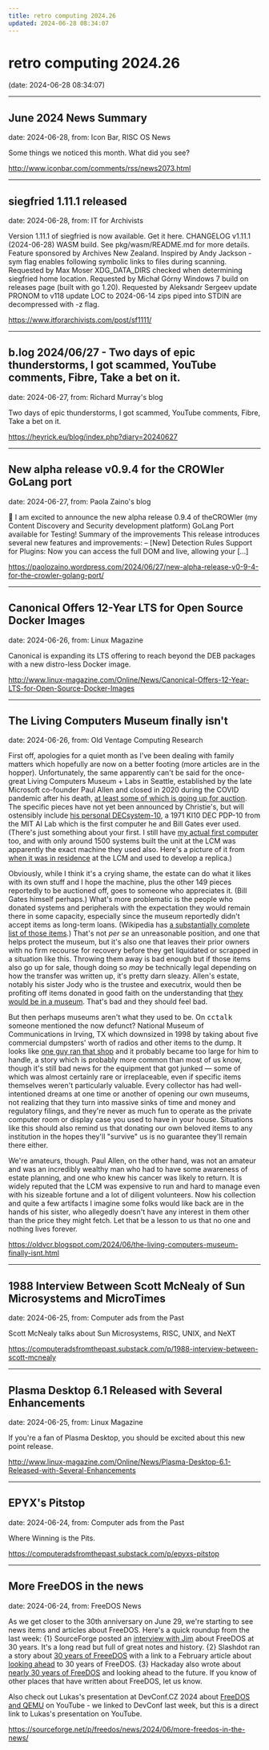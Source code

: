```yaml
---
title: retro computing 2024.26
updated: 2024-06-28 08:34:07
---
```


# retro computing 2024.26

(date: 2024-06-28 08:34:07)

---

## June 2024 News Summary

date: 2024-06-28, from: Icon Bar, RISC OS News

Some things we noticed this month. What did you see? 

<http://www.iconbar.com/comments/rss/news2073.html>

---

## siegfried 1.11.1 released

date: 2024-06-28, from: IT for Archivists

Version 1.11.1 of siegfried is now available. Get it here.
CHANGELOG v1.11.1 (2024-06-28) WASM build. See pkg/wasm/README.md for more details. Feature sponsored by Archives New Zealand. Inspired by Andy Jackson -sym flag enables following symbolic links to files during scanning. Requested by Max Moser XDG_DATA_DIRS checked when determining siegfried home location. Requested by Michał Górny Windows 7 build on releases page (built with go 1.20). Requested by Aleksandr Sergeev update PRONOM to v118 update LOC to 2024-06-14 zips piped into STDIN are decompressed with -z flag. 

<https://www.itforarchivists.com/post/sf1111/>

---

## b.log 2024/06/27 - Two days of epic thunderstorms, I got scammed, YouTube comments, Fibre, Take a bet on it.

date: 2024-06-27, from: Richard Murray's blog

Two days of epic thunderstorms, I got scammed, YouTube comments, Fibre, Take a bet on it. 

<https://heyrick.eu/blog/index.php?diary=20240627>

---

## New alpha release v0.9.4 for the CROWler GoLang port

date: 2024-06-27, from: Paola Zaino's blog

📣 I am excited to announce the new alpha release 0.9.4 of theCROWler (my Content Discovery and Security development platform) GoLang Port available for Testing! Summary of the improvements This release introduces several new features and improvements: &#8211; [New] Detection Rules Support for Plugins: Now you can access the full DOM and live, allowing your [&#8230;] 

<https://paolozaino.wordpress.com/2024/06/27/new-alpha-release-v0-9-4-for-the-crowler-golang-port/>

---

## Canonical Offers 12-Year LTS for Open Source Docker Images

date: 2024-06-26, from: Linux Magazine

<p>Canonical is expanding its LTS offering to reach beyond the DEB packages with a new distro-less Docker image.</p> 

<http://www.linux-magazine.com/Online/News/Canonical-Offers-12-Year-LTS-for-Open-Source-Docker-Images>

---

## The Living Computers Museum finally isn't

date: 2024-06-26, from: Old Ventage Computing Research

First off, apologies for a quiet month as I've been dealing with family matters which hopefully are now on a better footing (more articles are in the hopper). Unfortunately, the same apparently can't be said for the once-great Living Computers Museum + Labs in Seattle, established by the late Microsoft co-founder Paul Allen and closed in 2020 during the COVID pandemic after his death, <a href="https://www.geekwire.com/2024/seattles-living-computers-museum-logs-off-for-good-as-paul-allen-estate-will-auction-vintage-items/">at least some of which is going up for auction</a>. The specific pieces have not yet been announced by Christie's, but will ostensibly include <a href="https://www.christies.com/en/stories/gen-one-innovations-from-the-paul-g-allen-collection-1f0df60a726e4dcbabef3a91a57ef7ee#section-mx815mb7Yb">his personal DECsystem-10</a>, a 1971 KI10 DEC PDP-10 from the MIT AI Lab which is the first computer he and Bill Gates ever used. (There's just something about your first. I still have <a href="/2024/03/after-41-years-my-first-assembly.html">my actual first computer</a> too, and with only around 1500 systems built the unit at the LCM was apparently the exact machine they used also. Here's a picture of it from <a href="https://obsolescence.dev/pidp10.html">when it was in residence</a> at the LCM and used to develop a replica.)
<p>
Obviously, while I think it's a crying shame, the estate can do what it likes with its own stuff and I hope the machine, plus the other 149 pieces reportedly to be auctioned off, goes to someone who appreciates it. (Bill Gates himself perhaps.) What's more problematic is the people who donated systems and peripherals with the expectation they would remain there in some capacity, especially since the museum reportedly didn't accept items as long-term loans. (Wikipedia has <a href="https://en.wikipedia.org/wiki/Living_Computers:_Museum_%2B_Labs">a substantially complete list of those items</a>.) That's not <i>per se</i> an unreasonable position, and one that helps protect the museum, but it's also one that leaves their prior owners with no firm recourse for recovery before they get liquidated or scrapped in a situation like this. Throwing them away is bad enough but if those items also go up for sale, though doing so <em>may</em> be technically legal depending on how the transfer was written up, it's pretty darn sleazy. Allen's estate, notably his sister Jody who is the trustee and executrix, would then be profiting off items donated in good faith on the understanding that <a href="https://www.youtube.com/watch?v=lFmhRLiYho0">they would be in a museum</a>. That's bad and they should feel bad.
<p>
But then perhaps museums aren't what they used to be. On <tt>cctalk</tt> someone mentioned the now defunct? National Museum of Communications in Irving, TX which downsized in 1998 by taking about five commercial dumpsters' worth of radios and other items to the dump. It looks like <a href="https://www.museumsusa.org/museums/info/15631">one guy ran that shop</a> and it probably became too large for him to handle, a story which is probably more common than most of us know, though it's still bad news for the equipment that got junked &mdash; some of which was almost certainly rare or irreplaceable, even if specific items themselves weren't particularly valuable. Every collector has had well-intentioned dreams at one time or another of opening our own museums, not realizing that they turn into massive sinks of time and money and regulatory filings, and they're never as much fun to operate as the private computer room or display case you used to have in your house. Situations like this should also remind us that donating our own beloved items to any institution in the hopes they'll "survive" us is no guarantee they'll remain there either.
<p>
We're amateurs, though. Paul Allen, on the other hand, was not an amateur and was an incredibly wealthy man who had to have some awareness of estate planning, and one who knew his cancer was likely to return. It is widely reputed that the LCM was expensive to run and hard to manage even with his sizeable fortune and a lot of diligent volunteers. Now his collection and quite a few artifacts I imagine some folks would like back are in the hands of his sister, who allegedly doesn't have any interest in them other than the price they might fetch. Let that be a lesson to us that no one and nothing lives forever. 

<https://oldvcr.blogspot.com/2024/06/the-living-computers-museum-finally-isnt.html>

---

## 1988 Interview Between Scott McNealy of Sun Microsystems and MicroTimes

date: 2024-06-25, from: Computer ads from the Past

Scott McNealy talks about Sun Microsystems, RISC, UNIX, and NeXT 

<https://computeradsfromthepast.substack.com/p/1988-interview-between-scott-mcnealy>

---

## Plasma Desktop 6.1 Released with Several Enhancements

date: 2024-06-25, from: Linux Magazine

<p>If you're a fan of Plasma Desktop, you should be excited about this new point release.</p> 

<http://www.linux-magazine.com/Online/News/Plasma-Desktop-6.1-Released-with-Several-Enhancements>

---

## EPYX's Pitstop

date: 2024-06-24, from: Computer ads from the Past

Where Winning is the Pits. 

<https://computeradsfromthepast.substack.com/p/epyxs-pitstop>

---

## More FreeDOS in the news

date: 2024-06-24, from: FreeDOS News

<div class="markdown_content"><p>As we get closer to the 30th anniversary on June 29, we're starting to see news items and articles about FreeDOS. Here's a quick roundup from the last week: {1} SourceForge posted an <a class="" href="https://sourceforge.net/articles/freedos-30th-anniversary-interview-with-jim-hall-from-the-freedos-project/">interview with Jim</a> about FreeDOS at 30 years. It's a long read but full of great notes and history. {2} Slashdot ran a story about <a class="" href="https://tech.slashdot.org/story/24/06/21/1516255/30-years-of-freedos" rel="nofollow">30 years of FreeeDOS</a> with a link to a February article about <a class="" href="https://www.both.org/?p=3991" rel="nofollow">looking ahead</a> to 30 years of FreeDOS. {3} Hackaday also wrote about <a class="" href="https://hackaday.com/2024/06/23/nearly-30-years-of-freedos-and-looking-ahead-to-the-future/" rel="nofollow">nearly 30 years of FreeDOS</a> and looking ahead to the future. If you know of other places that have written about FreeDOS, let us know.</p>
<p>Also check out Lukas's presentation at DevConf.CZ 2024 about <a class="" href="https://www.youtube.com/watch?v=aVnxv11RsHE" rel="nofollow">FreeDOS and QEMU</a> on YouTube - we linked to DevConf last week, but this is a direct link to Lukas's presentation on YouTube.</p></div> 

<https://sourceforge.net/p/freedos/news/2024/06/more-freedos-in-the-news/>

